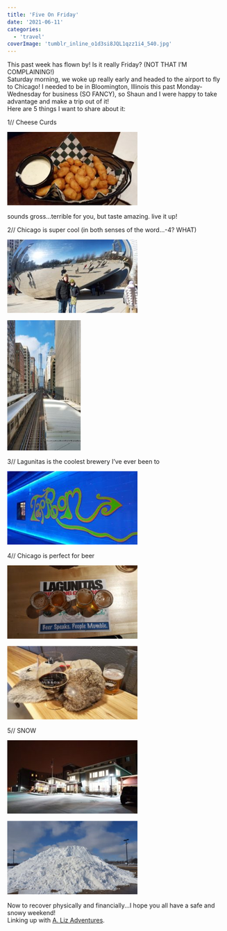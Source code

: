 ```yaml
---
title: 'Five On Friday'
date: '2021-06-11'
categories:
  - 'travel'
coverImage: 'tumblr_inline_o1d3si8JQL1qzz1i4_540.jpg'
---
```


This past week has flown by! Is it really Friday? (NOT THAT I’M COMPLAINING!)  
Saturday morning, we woke up really early and headed to the airport to fly to Chicago! I needed to be in Bloomington, Illinois this past Monday-Wednesday for business (SO FANCY), so Shaun and I were happy to take advantage and make a trip out of it!  
Here are 5 things I want to share about it:

1// Cheese Curds

![image](images/tumblr_inline_o1d3si8JQL1qzz1i4_540-300x169.jpg)

sounds gross...terrible for you, but taste amazing. live it up!

2// Chicago is super cool (in both senses of the word...-4? WHAT)

![image](images/tumblr_inline_o1d3ysbMBL1qzz1i4_540-300x169.jpg)

![image](images/tumblr_inline_o1d3zplDen1qzz1i4_540-169x300.jpg)

3// Lagunitas is the coolest brewery I’ve ever been to

![image](images/tumblr_inline_o1d437Di291qzz1i4_540-300x169.jpg)

4// Chicago is perfect for beer

![image](images/tumblr_inline_o1d44lNXjH1qzz1i4_540-300x169.jpg)

![image](images/tumblr_inline_o1d44rCFy31qzz1i4_540-300x169.jpg)

5// SNOW

![image](images/tumblr_inline_o1d422RdfC1qzz1i4_540-300x169.jpg)

![image](images/tumblr_inline_o1d427tCE31qzz1i4_540-300x169.jpg)

Now to recover physically and financially...I hope you all have a safe and snowy weekend!  
Linking up with [A. Liz Adventures](http://alizadventures.blogspot.com/2016/01/five-on-friday-snow-day.html).
